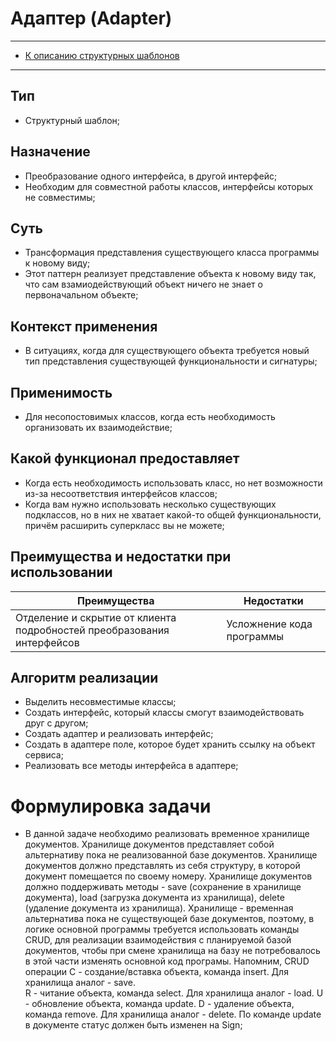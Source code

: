 # Адаптер (Adapter)

****
* [К описанию структурных шаблонов](../README.md)
****

## Тип
* Структурный шаблон;

## Назначение
* Преобразование одного интерфейса, в другой интерфейс;
* Необходим для совместной работы классов, интерфейсы которых не совместимы;

## Суть
* Трансформация представления существующего класса программы к новому виду;
* Этот паттерн реализует представление объекта к новому виду так, что сам
  взамиодействующий объект ничего не знает о первоначальном объекте;

## Контекст применения
* В ситуациях, когда для существующего объекта требуется новый тип 
представления существующей функциональности и сигнатуры;

## Применимость
* Для несопостовимых классов, когда есть необходимость организовать их взаимодействие;

## Какой функционал предоставляет
* Когда есть необходимость использовать класс, но нет возможности из-за
  несоответствия интерфейсов классов;
* Когда вам нужно использовать несколько существующих подклассов, но в них
  не хватает какой-то общей функциональности,
  причём расширить суперкласс вы не можете;

## Преимущества и недостатки при использовании

| Преимущества                                                           | Недостатки                |
|------------------------------------------------------------------------|---------------------------|
| Отделение и скрытие от клиента подробностей преобразования интерфейсов | Усложнение кода программы |

## Алгоритм реализации
* Выделить несовместимые классы;
* Создать интерфейс, который классы смогут взаимодействовать друг с другом;
* Создать адаптер и реализовать интерфейс;
* Создать в адаптере поле, которое будет хранить ссылку на объект сервиса;
* Реализовать все методы интерфейса в адаптере;

# Формулировка задачи
* В данной задаче необходимо реализовать временное хранилище документов.
Хранилище документов представляет собой альтернативу пока не реализованной 
базе документов. Хранилище документов должно представлять из себя 
структуру, в которой документ помещается по своему номеру. 
Хранилище документов должно поддерживать методы - 
save (сохранение в хранилище документа),
load (загрузка документа из хранилища), 
delete (удаление документа из хранилища). 
Хранилище - временная альтернатива пока не существующей базе документов, 
поэтому, в логике основной программы требуется использовать команды CRUD, 
для реализации взаимодействия с планируемой базой документов, 
чтобы при смене хранилища на базу не потребовалось в этой части 
изменять основной код програмы. Напомним, CRUD операции
С - создание/вставка объекта, команда insert. Для хранилища аналог - save.  
R - читание объекта, команда select. Для хранилища аналог - load. 
U - обновление объекта, команда update. 
D - удаление объекта, команда remove. Для хранилища аналог - delete.
По команде update в документе статус должен быть изменен на Sign;
